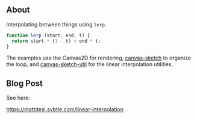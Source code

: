## About

Interpolating between things using `lerp`.

```js
function lerp (start, end, t) {
  return start * (1 - t) + end * t;
}
```

The examples use the Canvas2D for rendering, [canvas-sketch](https://github.com/mattdesl/canvas-sketch/) to organize the loop, and [canvas-sketch-util](https://github.com/mattdesl/canvas-sketch-util) for the linear interpolation utilities.

## Blog Post

See here:

https://mattdesl.svbtle.com/linear-interpolation